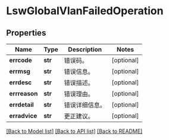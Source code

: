 # LswGlobalVlanFailedOperation

## Properties
Name | Type | Description | Notes
------------ | ------------- | ------------- | -------------
**errcode** | **str** | 错误码。 | [optional] 
**errmsg** | **str** | 错误信息。 | [optional] 
**errdesc** | **str** | 错误描述。 | [optional] 
**errreason** | **str** | 错误理由。 | [optional] 
**errdetail** | **str** | 错误详细信息。 | [optional] 
**erradvice** | **str** | 更正建议。 | [optional] 

[[Back to Model list]](../README.md#documentation-for-models) [[Back to API list]](../README.md#documentation-for-api-endpoints) [[Back to README]](../README.md)


